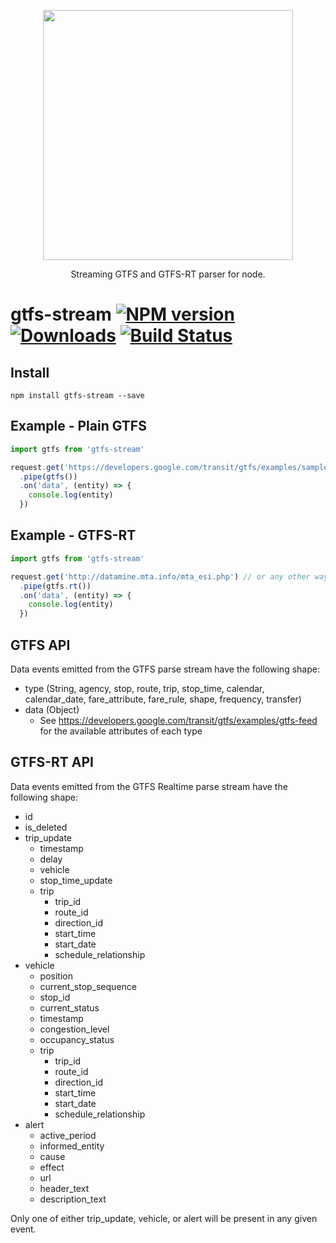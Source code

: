<p align='center'>
  <img src='https://user-images.githubusercontent.com/425716/44544295-c94d3c00-a6df-11e8-9de1-8166795fda27.png' width='400'/>
  <p align='center'>Streaming GTFS and GTFS-RT parser for node.</p>
</p>

# gtfs-stream [![NPM version][npm-image]][npm-url] [![Downloads][downloads-image]][npm-url] [![Build Status][travis-image]][travis-url]


## Install

```
npm install gtfs-stream --save
```

## Example - Plain GTFS

```js
import gtfs from 'gtfs-stream'

request.get('https://developers.google.com/transit/gtfs/examples/sample-feed.zip') // or any other way of getting the data stream
  .pipe(gtfs())
  .on('data', (entity) => {
    console.log(entity)
  })
```

## Example - GTFS-RT

```js
import gtfs from 'gtfs-stream'

request.get('http://datamine.mta.info/mta_esi.php') // or any other way of getting the data stream
  .pipe(gtfs.rt())
  .on('data', (entity) => {
    console.log(entity)
  })
```


## GTFS API

Data events emitted from the GTFS parse stream have the following shape:

- type (String, agency, stop, route, trip, stop_time, calendar, calendar_date, fare_attribute, fare_rule, shape, frequency, transfer)
- data (Object)
  - See https://developers.google.com/transit/gtfs/examples/gtfs-feed for the available attributes of each type

## GTFS-RT API

Data events emitted from the GTFS Realtime parse stream have the following shape:

- id
- is_deleted
- trip_update
  - timestamp
  - delay
  - vehicle
  - stop_time_update
  - trip
    - trip_id
    - route_id
    - direction_id
    - start_time
    - start_date
    - schedule_relationship
- vehicle
  - position
  - current_stop_sequence
  - stop_id
  - current_status
  - timestamp
  - congestion_level
  - occupancy_status
  - trip
    - trip_id
    - route_id
    - direction_id
    - start_time
    - start_date
    - schedule_relationship
- alert
  - active_period
  - informed_entity
  - cause
  - effect
  - url
  - header_text
  - description_text

Only one of either trip_update, vehicle, or alert will be present in any given event.

[downloads-image]: http://img.shields.io/npm/dm/gtfs-stream.svg
[npm-url]: https://npmjs.org/package/gtfs-stream
[npm-image]: http://img.shields.io/npm/v/gtfs-stream.svg

[travis-url]: https://travis-ci.org/contra/gtfs-stream
[travis-image]: https://travis-ci.org/contra/gtfs-stream.png?branch=master
